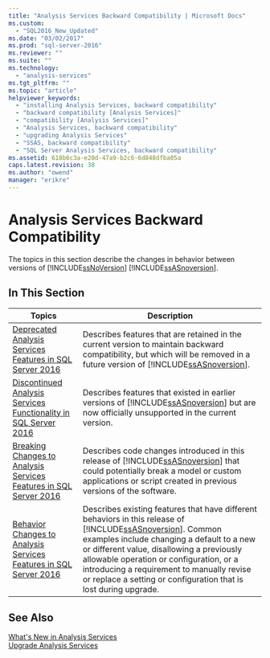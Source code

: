 ```yaml
---
title: "Analysis Services Backward Compatibility | Microsoft Docs"
ms.custom: 
  - "SQL2016_New_Updated"
ms.date: "03/02/2017"
ms.prod: "sql-server-2016"
ms.reviewer: ""
ms.suite: ""
ms.technology: 
  - "analysis-services"
ms.tgt_pltfrm: ""
ms.topic: "article"
helpviewer_keywords: 
  - "installing Analysis Services, backward compatibility"
  - "backward compatibility [Analysis Services]"
  - "compatibility [Analysis Services]"
  - "Analysis Services, backward compatibility"
  - "upgrading Analysis Services"
  - "SSAS, backward compatibility"
  - "SQL Server Analysis Services, backward compatibility"
ms.assetid: 618b6c3a-e20d-47a9-b2c6-6d848dfba05a
caps.latest.revision: 38
ms.author: "owend"
manager: "erikre"
---
```

# Analysis Services Backward Compatibility
  The topics in this section describe the changes in behavior between versions of [!INCLUDE[ssNoVersion](../advanced-analytics/r-services/includes/ssnoversion-md.md)] [!INCLUDE[ssASnoversion](../analysis-services/includes/ssasnoversion-md.md)].  
  
## In This Section  
  
|Topics|Description|  
|------------|-----------------|  
|[Deprecated Analysis Services Features in SQL Server 2016](../analysis-services/deprecated-analysis-services-features-in-sql-server-2016.md)|Describes features that are retained in the current version to maintain  backward compatibility, but which will be removed in a future version of [!INCLUDE[ssASnoversion](../analysis-services/includes/ssasnoversion-md.md)].|  
|[Discontinued Analysis Services Functionality in SQL Server 2016](../analysis-services/discontinued-analysis-services-functionality-in-sql-server-2016.md)|Describes features that existed in earlier versions of  [!INCLUDE[ssASnoversion](../analysis-services/includes/ssasnoversion-md.md)] but are now officially unsupported  in the current version.|  
|[Breaking Changes to Analysis Services Features in SQL Server 2016](../analysis-services/breaking-changes-to-analysis-services-features-in-sql-server-2016.md)|Describes code changes introduced in this release of [!INCLUDE[ssASnoversion](../analysis-services/includes/ssasnoversion-md.md)] that could potentially break a model or custom applications or script created in previous versions of the software.|  
|[Behavior Changes to Analysis Services Features in SQL Server 2016](../analysis-services/behavior-changes-to-analysis-services-features-in-sql-server-2016.md)|Describes existing features that have different behaviors in this release of [!INCLUDE[ssASnoversion](../analysis-services/includes/ssasnoversion-md.md)]. Common examples include changing a default to a new or different value, disallowing a previously allowable operation or configuration, or   a introducing a requirement to manually revise or replace a setting or configuration that is lost during upgrade.|  
  
## See Also  
 [What's New in Analysis Services](../analysis-services/what-s-new-in-analysis-services.md)   
 [Upgrade Analysis Services](../database-engine/install/windows/upgrade-analysis-services.md)  
  
  